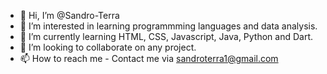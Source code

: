 - 👋 Hi, I’m @Sandro-Terra
- 👀 I’m interested in learning programmming languages and data analysis.
- 🌱 I’m currently learning HTML, CSS, Javascript, Java, Python and Dart.
- 💞️ I’m looking to collaborate on any project.
- 📫 How to reach me - Contact me via sandroterra1@gmail.com

<!---
Sandro-Terra/Sandro-Terra is a ✨ special ✨ repository because its `README.md` (this file) appears on your GitHub profile.
You can click the Preview link to take a look at your changes.
--->
